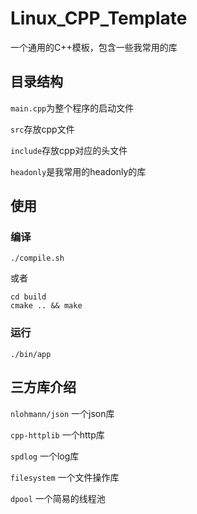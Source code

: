# Linux_CPP_Template

一个通用的C++模板，包含一些我常用的库

## 目录结构


`main.cpp`为整个程序的启动文件

`src`存放cpp文件

`include`存放cpp对应的头文件

`headonly`是我常用的headonly的库

## 使用

### 编译

```shell
./compile.sh
```

或者

```shell
cd build
cmake .. && make
```


### 运行

```shell
./bin/app
```  


## 三方库介绍

`nlohmann/json` 一个json库

`cpp-httplib` 一个http库

`spdlog` 一个log库

`filesystem` 一个文件操作库

`dpool` 一个简易的线程池
